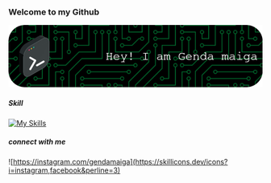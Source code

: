 ### Welcome to my Github

![header1](img/github-header-image.png)

##### Skill

[![My Skills](https://skillicons.dev/icons?i=html,css,js,php,laravel,react&perline=3)](https://skillicons.dev)

##### connect with me

![https://instagram.com/gendamaiga](https://skillicons.dev/icons?i=instagram,facebook&perline=3)

